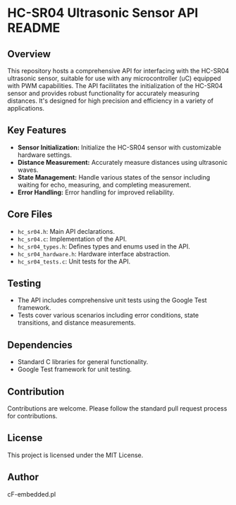 # HC-SR04 Ultrasonic Sensor API README

## Overview

This repository hosts a comprehensive API for interfacing with the HC-SR04 ultrasonic sensor, suitable for use with any microcontroller (uC) equipped with PWM capabilities. The API facilitates the initialization of the HC-SR04 sensor and provides robust functionality for accurately measuring distances. It's designed for high precision and efficiency in a variety of applications.

## Key Features

- **Sensor Initialization:** Initialize the HC-SR04 sensor with customizable hardware settings.
- **Distance Measurement:** Accurately measure distances using ultrasonic waves.
- **State Management:** Handle various states of the sensor including waiting for echo, measuring, and completing measurement.
- **Error Handling:** Error handling for improved reliability.

## Core Files

- `hc_sr04.h`: Main API declarations.
- `hc_sr04.c`: Implementation of the API.
- `hc_sr04_types.h`: Defines types and enums used in the API.
- `hc_sr04_hardware.h`: Hardware interface abstraction.
- `hc_sr04_tests.c`: Unit tests for the API.

## Testing

- The API includes comprehensive unit tests using the Google Test framework.
- Tests cover various scenarios including error conditions, state transitions, and distance measurements.

## Dependencies

- Standard C libraries for general functionality.
- Google Test framework for unit testing.

## Contribution

Contributions are welcome. Please follow the standard pull request process for contributions.

## License

This project is licensed under the MIT License.

## Author

cF-embedded.pl
